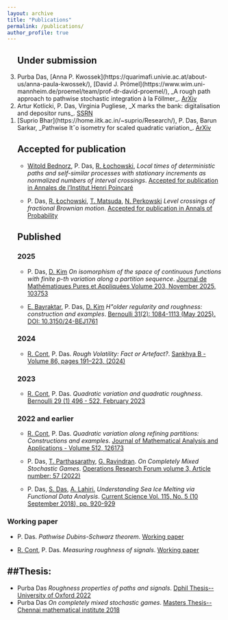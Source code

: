 ```yaml
---
layout: archive
title: "Publications"
permalink: /publications/
author_profile: true
---
```


<ol reversed>
  
## Under submission
<li> Purba Das, [Anna P. Kwossek](https://quarimafi.univie.ac.at/about-us/anna-paula-kwossek/), [David J. Prömel](https://www.wim.uni-mannheim.de/proemel/team/prof-dr-david-proemel/), _A rough path approach to pathwise stochastic integration à la Föllmer_. <a href="https://arxiv.org/abs/2507.17363" target="_blank" rel="noopener noreferrer">ArXiv</a> </li>

<li> Artur Kotlicki, P. Das, Virginia Pugliese, _X marks the bank: digitalisation and depositor runs_. <a href="https://papers.ssrn.com/sol3/papers.cfm?abstract_id=5231564" target="_blank" rel="noopener noreferrer">SSRN</a> </li>

<li> [Suprio Bhar](https://home.iitk.ac.in/~suprio/Research/), P. Das, Barun Sarkar, _Pathwise Itˆo isometry for scaled quadratic variation_. <a href="https://arxiv.org/abs/2504.18290" target="_blank" rel="noopener noreferrer">ArXiv</a> </li>

## Accepted for publication
* [Witold Bednorz](https://www.mimuw.edu.pl/~wbednorz/english.htm), P. Das, [R. Łochowski](https://rafallochowski.github.io/indexeng.html),  _Local times of deterministic paths and self-similar processes with
  stationary increments as normalized numbers of interval crossings_. [Accepted for publication in Annales de l’Institut Henri Poincaré](https://imstat.org/journals-and-publications/annales-de-linstitut-henri-poincare/annales-de-linstitut-henri-poincare-accepted-papers/)


* P. Das, [R. Łochowski](https://rafallochowski.github.io/indexeng.html), [T. Matsuda](https://toyomumatsuda.github.io/), [N. Perkowski](https://www.mi.fu-berlin.de/math/groups/stoch/members/Professors/perkowski.html) _Level crossings of fractional Brownian motion_. [Accepted for publication in Annals of Probability](https://arxiv.org/abs/2308.08274)

## Published
### 2025
* P. Das, [D. Kim](https://sites.google.com/view/donghan-kim) _On isomorphism of the space of continuous functions with finite p-th variation along a partition sequence_. <a href="https://www.sciencedirect.com/science/article/pii/S0021782425000972?via%3Dihub" target="_blank" rel="noopener noreferrer">Journal de Mathématiques Pures et Appliquées Volume 203, November 2025, 103753
</a>

* [E. Bayraktar](https://sites.lsa.umich.edu/erhan/), P. Das, [D. Kim](https://sites.google.com/view/donghan-kim) _H\"older regularity and roughness: construction and examples_. [Bernoulli 31(2): 1084-1113 (May 2025). DOI: 10.3150/24-BEJ1761](https://projecteuclid.org/journals/bernoulli/volume-31/issue-2/H%C3%B6lder-regularity-and-roughness-Construction-and-examples/10.3150/24-BEJ1761.full)

### 2024
* [R. Cont](http://rama.cont.perso.math.cnrs.fr/), P. Das. _Rough Volatility: Fact or Artefact?_. [Sankhya B - Volume 86, pages 191–223, (2024)
](https://link.springer.com/article/10.1007/s13571-024-00322-2)

### 2023
* [R. Cont](http://rama.cont.perso.math.cnrs.fr/), P. Das. _Quadratic variation and quadratic roughness_. [Bernoulli 29 (1) 496 - 522, February 2023](https://projecteuclid.org/journals/bernoulli/volume-29/issue-1/Quadratic-variation-and-quadratic-roughness/10.3150/22-BEJ1466.full )

### 2022 and earlier
* [R. Cont](http://rama.cont.perso.math.cnrs.fr/), P. Das. _Quadratic variation along refining partitions: Constructions and examples_. [Journal of Mathematical Analysis and Applications - Volume 512, 126173](https://www.sciencedirect.com/science/article/pii/S0022247X22001871) 



* P. Das, [T. Parthasarathy](https://scholar.google.com/citations?user=CpvQD2wAAAAJ&hl=en), [G. Ravindran](https://www.isichennai.res.in/~ravi/). _On Completely Mixed Stochastic Games_. [Operations Research Forum volume 3, Article number: 57 (2022)](https://link.springer.com/article/10.1007/s43069-022-00150-y#:~:text=A%20stochastic%20game%20is%20said,played%20with%20strictly%20positive%20probabilities.)

* P. Das, [S. Das](https://www.cmi.ac.in/~sourish/), [A. Lahiri.](https://www.iittp.ac.in/dr-ananya-lahiri) _Understanding Sea Ice Melting via Functional Data Analysis_. [Current Science Vol. 115, No. 5 (10 September 2018), pp. 920-929](https://www.jstor.org/stable/26978320?seq=1)

</ol>

### Working paper
* P. Das. _Pathwise Dubins-Schwarz theorem_. [Working paper]()

* [R. Cont](http://rama.cont.perso.math.cnrs.fr/), P. Das. _Measuring roughness of signals_. [Working paper]()

##Thesis: 
---
 
 * Purba Das _Roughness properties of paths and signals_. [Dphil Thesis--University of Oxford 2022](https://ora.ox.ac.uk/objects/uuid:d652aa3a-b4b7-4578-880a-b7bb4c2f31b0)
 * Purba Das _On completely mixed stochastic games_. [Masters Thesis-- Chennai mathematical institute 2018](https://drive.google.com/file/d/1-havnL4d1vtkf1CF13YGShW6MQ2wO5pa/view?usp=share_link)
 
 
 
 
 
 
 
 
 
 
 
 
 
 
 
 
 
 
 
 
 
 
 
 
 
 
 
 
 
 
 
 
 
 
 
 
 
 
 
 
 

<!----- 
<ul>
  <li> R. Cont, P. Das. <i> Quadratic variation and quadratic roughness</i>. <a href="https://arxiv.org/abs/1907.03115"> Arxiv </a> </li>
  <li> R. Cont, P. Das. <i> Functions with quadratic variation along refining partitions</i>. <a href="https://arxiv.org/abs/2109.12635"> Arxiv </a> </li>
  <li> P. Das, T. Parthasarathy, G. Ravindran. <i> On Completely Mixed Stochastic Games</i>. <a href="https://arxiv.org/abs/1703.04619"> Arxiv </a> </li>
  <li> P. Das, A. Lahiri, S. Das. <i> Understanding Sea Ice Melting via Functional Data Analysis</i>. <a href="https://www.semanticscholar.org/paper/Understanding-Sea-Ice-Melting-Via-Functional-Data-Das-Lahiri/55da888baeb3c6bafa24bff8c4156b4047244b68"> Semanticscholar </a> </li>
</ul>
-->
